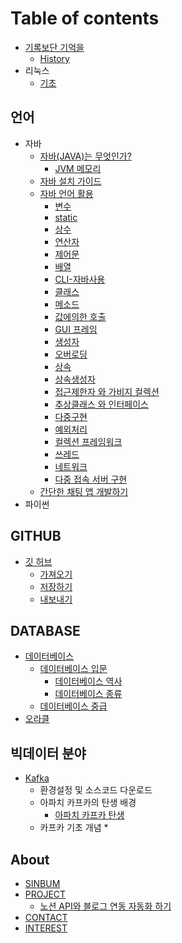 # Table of contents

* [기록보단 기억을](README.md)
  * [History](History.md)
* 리눅스
  * [기초](linux/basic.md)

## 언어
* 자바
  * [자바(JAVA)는 무엇인가?](java/WhatIsJava.md)
    * [JVM 메모리](java/useGuide/JVM.md)
  * [자바 설치 가이드](java/JavaEnvGuide.md)
  * [자바 언어 활용](java/javaUseGuide.md)
    * [변수](java/useGuide/Variable.md)
    * [static](java/useGuide/Static.md)
    * [상수](java/useGuide/Constant.md)
    * [연산자](java/useGuide/Operator.md)
    * [제어문](java/useGuide/ControlStatement.md)
    * [배열](java/useGuide/Array.md)
    * [CLI-자바사용](java/useGuide/JavaUseInCLI.md)
    * [클래스](java/useGuide/Class.md)
    * [메소드](java/useGuide/method.md)
    * [값에의한 호출](java/useGuide/CallByRef.md)
    * [GUI 프레임](java/useGuide/Frame.md)
    * [생성자](java/useGuide/Constructor.md)
    * [오버로딩](java/useGuide/Overloading.md)
    * [상속](java/useGuide/Extends.md)
    * [상속생성자](java/useGuide/ExtendsConstructor.md)  
    * [접근제한자 와 가비지 컬렉션](java/useGuide/GarbageCollection.md)
    * [추상클래스 와 인터페이스](java/useGuide/AbstractAndInterface.md)
    * [다중구현](java/useGuide/MultipleInheritance.md)
    * [예외처리](java/useGuide/Exception.md)  
    * [컬렉션 프레임워크](java/useGuide/CollectionFramework.md)
    * [쓰레드](java/useGuide/Thread.md)
    * [네트워크](java/useGuide/Network.md)
    * [다중 접속 서버 구현](java/useGuide/ThredServer.md)
  * [간단한 채팅 앱 개발하기](java/miniProject/chat.md)
* 파이썬




## GITHUB

* [깃 허브](gitHub/gitHub.md)
  * [가져오기](gitHub/pull.md)
  * [저장하기](gitHub/commit.md)
  * [내보내기](gitHub/push.md)

## DATABASE

* [데이터베이스](database.md)
  * [데이터베이스 입문](database/theory/Basic.md)
    * [데이터베이스 역사](database/theory/BasicHistory.md)
    * [데이터베이스 종류](database/theory/BasicType.md)
  * [데이터베이스 중급](database/theory/Middle.md)
* [오라클](database/oracle/Oracle.md)

## 빅데이터 분야

* [Kafka](bigData/kafka/kafka.md)
  * 환경설정 및 소스코드 다운로드
  * 아파치 카프카의 탄생 배경
    * [아파치 카프카 탄생](bigData/kafka/kafkaBorn.md)
  * 카프카 기초 개념
    * 


## About

* [SINBUM](about/sinbum.md)  
* [PROJECT](about/project.md)
  * [노션 API와 블로그 연동 자동화 하기](project/notionToGitbook/history.md)
* [CONTACT](about/contact.md)
* [INTEREST](about/interest.md)
